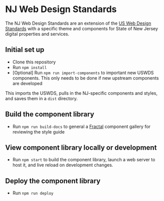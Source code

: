 # NJ Web Design Standards

The NJ Web Design Standards are an extension of the [US Web Design Standards](https://github.com/uswds/uswds/) with a specific theme and components for State of New Jersey digital properties and services.

## Initial set up

* Clone this repository
* Run `npm install`
* [Optional] Run `npm run import-components` to important new USWDS components. This only needs to be done if new upstream components are developed

This imports the USWDS, pulls in the NJ-specific components and styles, and saves them in a `dist` directory.



## Build the component library

* Run `npm run build-docs` to general a [Fractal]() component gallery for reviewing the style guide


## View component library locally or development

* Run `npm start` to build the component library, launch a web server to host it, and live reload on development changes.

## Deploy the component library

* Run `npm run deploy`
